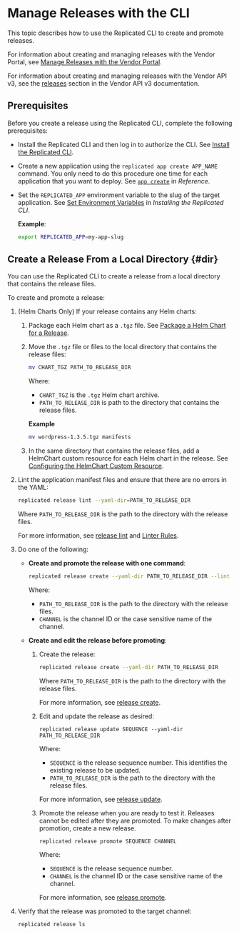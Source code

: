 # Manage Releases with the CLI

This topic describes how to use the Replicated CLI to create and promote releases.

For information about creating and managing releases with the Vendor Portal, see [Manage Releases with the Vendor Portal](/vendor/releases-creating-releases).

For information about creating and managing releases with the Vendor API v3, see the [releases](https://replicated-vendor-api.readme.io/reference/createrelease) section in the Vendor API v3 documentation.

## Prerequisites

Before you create a release using the Replicated CLI, complete the following prerequisites:

* Install the Replicated CLI and then log in to authorize the CLI. See [Install the Replicated CLI](/reference/replicated-cli-installing).
  
* Create a new application using the `replicated app create APP_NAME` command. You only need to do this procedure one time for each application that you want to deploy. See [`app create`](/reference/replicated-cli-app-create) in _Reference_.

* Set the `REPLICATED_APP` environment variable to the slug of the target application. See [Set Environment Variables](/reference/replicated-cli-installing#env-var) in _Installing the Replicated CLI_.

  **Example**:

  ```bash
  export REPLICATED_APP=my-app-slug
  ```

## Create a Release From a Local Directory {#dir}

You can use the Replicated CLI to create a release from a local directory that contains the release files.

To create and promote a release:

1. (Helm Charts Only) If your release contains any Helm charts:

   1. Package each Helm chart as a `.tgz` file. See [Package a Helm Chart for a Release](/vendor/helm-install-release).

   1. Move the `.tgz` file or files to the local directory that contains the release files:

       ```bash
       mv CHART_TGZ PATH_TO_RELEASE_DIR
       ```
       Where:
       * `CHART_TGZ` is the `.tgz` Helm chart archive.
       * `PATH_TO_RELEASE_DIR` is path to the directory that contains the release files.

       **Example**

       ```bash
       mv wordpress-1.3.5.tgz manifests
       ```

   1. In the same directory that contains the release files, add a HelmChart custom resource for each Helm chart in the release. See [Configuring the HelmChart Custom Resource](helm-native-v2-using).

1. Lint the application manifest files and ensure that there are no errors in the YAML:
 
    ```bash
    replicated release lint --yaml-dir=PATH_TO_RELEASE_DIR
    ```

    Where `PATH_TO_RELEASE_DIR` is the path to the directory with the release files.

    For more information, see [release lint](/reference/replicated-cli-release-lint) and [Linter Rules](/reference/linter).   

1. Do one of the following:

   * **Create and promote the release with one command**:

      ```bash
      replicated release create --yaml-dir PATH_TO_RELEASE_DIR --lint --promote CHANNEL
      ```
      Where:
      * `PATH_TO_RELEASE_DIR` is the path to the directory with the release files.
      * `CHANNEL` is the channel ID or the case sensitive name of the channel.

   * **Create and edit the release before promoting**:

      1. Create the release:

          ```bash
          replicated release create --yaml-dir PATH_TO_RELEASE_DIR
          ```
          Where `PATH_TO_RELEASE_DIR` is the path to the directory with the release files.

          For more information, see [release create](/reference/replicated-cli-release-create).

      1. Edit and update the release as desired:

          ```
          replicated release update SEQUENCE --yaml-dir PATH_TO_RELEASE_DIR
          ```
          Where:
            
          -  `SEQUENCE` is the release sequence number. This identifies the existing release to be updated.
          -  `PATH_TO_RELEASE_DIR` is the path to the directory with the release files.

          For more information, see [release update](/reference/replicated-cli-release-update).

      1. Promote the release when you are ready to test it. Releases cannot be edited after they are promoted. To make changes after promotion, create a new release.

          ```
          replicated release promote SEQUENCE CHANNEL
          ```

          Where:
            
          -  `SEQUENCE` is the release sequence number.
          -  `CHANNEL` is the channel ID or the case sensitive name of the channel.

          For more information, see [release promote](/reference/replicated-cli-release-promote).

1. Verify that the release was promoted to the target channel:

    ```
    replicated release ls
    ```